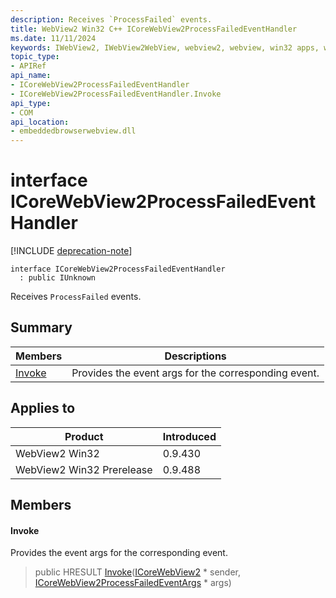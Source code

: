 ```yaml
---
description: Receives `ProcessFailed` events.
title: WebView2 Win32 C++ ICoreWebView2ProcessFailedEventHandler
ms.date: 11/11/2024
keywords: IWebView2, IWebView2WebView, webview2, webview, win32 apps, win32, edge, ICoreWebView2, ICoreWebView2Controller, browser control, edge html, ICoreWebView2ProcessFailedEventHandler
topic_type: 
- APIRef
api_name:
- ICoreWebView2ProcessFailedEventHandler
- ICoreWebView2ProcessFailedEventHandler.Invoke
api_type:
- COM
api_location:
- embeddedbrowserwebview.dll
---
```


# interface ICoreWebView2ProcessFailedEventHandler

[!INCLUDE [deprecation-note](../includes/deprecation-note.md)]

```
interface ICoreWebView2ProcessFailedEventHandler
  : public IUnknown
```

Receives `ProcessFailed` events.

## Summary

 Members                        | Descriptions
--------------------------------|---------------------------------------------
[Invoke](#invoke) | Provides the event args for the corresponding event.

## Applies to

Product                         | Introduced
--------------------------------|---------------------------------------------
WebView2 Win32            |    0.9.430
WebView2 Win32 Prerelease |    0.9.488

## Members

#### Invoke

Provides the event args for the corresponding event.

> public HRESULT [Invoke](#invoke)([ICoreWebView2](icorewebview2.md#icorewebview2) * sender, [ICoreWebView2ProcessFailedEventArgs](icorewebview2processfailedeventargs.md#icorewebview2processfailedeventargs) * args)

